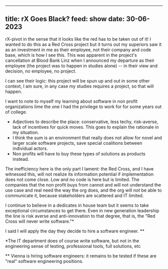 
---
title: rX Goes Black?
feed: show
date: 30-06-2023
---

rX-pivot in the sense that it looks like the red has to be taken out of it! I wanted to do this as a Red Cross project but it turns out my superiors saw it as an investment in me as their employee, not their company and code base, which is how I see this. This was apparent in the project's cancellation at Blood Bank Linz when I announced my departure as their employee (the project was to happen in studies alone) -- in their view and decision, no employee, no project.

I can see their logic: this project will be spun up and out in some other context, I am sure, in any case my studies requires a project, so that will happen.

I want to note to myself my learning about software in non profit organizations lime the one I had the privilege to work for for some years out of college.

- Adjectives to describe the place: conservative, less techy, risk-averse, lack of incentives for quick moves. This goes to explain the rationale in my situation.
- I think the sum is an environment that really does not allow for novel and larger scale software projects, save special coalitions between individual actors.
- Non profits will have to buy these types of solutions as products instead.

The inefficiency here is the only part I lament: the Red Cross, and I have witnessed this, will not realize its information potential if implementation does not come close. Low and no code is here but is limited. The companies that the non profit buys from cannot and will not understand the use case and real need the way the org does, and the org will not be able to communicate it, because stakeholders are scattered and IT limited.

I continue to believe in a dedicates in house team but it seems to take exceptional circumstances to get there. Even in new generation leadership the line is risk averse and anti-innovation to that degree, that is, the "Red Cross will never write software."*

I said I will apply the day they decide to hire a software engineer. **

*The IT department does of course write software, but not in the engineering sense of testing, professional tools, full solutions, etc

** Vienna is hiring software engineers: it remains to be tested if these are "real" software engineering positions.